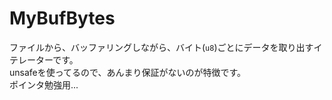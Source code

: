 # MyBufBytes
ファイルから、バッファリングしながら、バイト(`u8`)ごとにデータを取り出すイテレーターです。  
unsafeを使ってるので、あんまり保証がないのが特徴です。  
ポインタ勉強用...  
